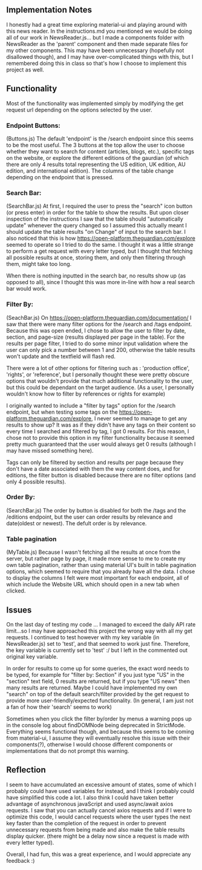 ## Implementation Notes

I honestly had a great time exploring material-ui and playing around with this news reader. In the instructions.md you mentioned we would be doing all of our work in NewsReader.js... but I made a components folder with NewsReader as the 'parent' component and then made separate files for my other components. This may have been unnecessary (hopefully not disallowed though), and I may have over-complicated things with this, but I remembered doing this in class so that's how I choose to implement this project as well.

## Functionality

Most of the functionality was implemented simply by modifying the get request url depending on the options selected by the user.

### Endpoint Buttons:

(Buttons.js)
The default 'endpoint' is the /search endpoint since this seems to be the most useful. The 3 buttons at the top allow the user to choose whether they want to search for content (articles, blogs, etc.), specific tags on the website, or explore the different editions of the gaurdian (of which there are only 4 results total representing the US edition, UK edition, AU edition, and international edition). The columns of the table change depending on the endpoint that is pressed.

### Search Bar:

(SearchBar.js)
At first, I required the user to press the "search" icon button (or press enter) in order for the table to show the results. But upon closer inspection of the instructions I saw that the table should "automatically update" whenever the query changed so I assumed this actually meant I should update the table results "on Change" of input to the search bar. I also noticed that this is how https://open-platform.theguardian.com/explore seemed to operate so I tried to do the same. I thought it was a little strange to perform a get request with every letter typed, but I thought that fetching all possible results at once, storing them, and only then filtering through them, might take too long.

When there is nothing inputted in the search bar, no results show up (as opposed to all), since I thought this was more in-line with how a real search bar would work.

### Filter By:

(SeachBar.js)
On https://open-platform.theguardian.com/documentation/ I saw that there were many filter options for the /search and /tags endpoint. Because this was open ended, I chose to allow the user to filter by date, section, and page-size (results displayed per page in the table). For the results per page filter, I tried to do some minor input validation where the user can only pick a number between 1 and 200, otherwise the table results won't update and the textfield will flash red.

There were a lot of other options for filtering such as : 'production office', 'rights', or 'reference', but I personally thought these were pretty obscure options that wouldn't provide that much additional functionality to the user, but this could be dependant on the target audience. (As a user, I personally wouldn't know how to filter by references or rights for example)

I originally wanted to include a "filter by tags" option for the /search endpoint, but when testing some tags on the https://open-platform.theguardian.com/explore, I never seemed to manage to get any results to show up? It was as if they didn't have any tags on their content so every time I searched and filtered by tag, I got 0 results. For this reason, I chose not to provide this option in my filter functionality because it seemed pretty much guaranteed that the user would always get 0 results (although I may have missed something here).

Tags can only be filtered by section and results per page because they don't have a date associated with them the way content does, and for editions, the filter button is disabled because there are no filter options (and only 4 possible results).

### Order By:

(SearchBar.js)
The order by button is disabled for both the /tags and the /editions endpoint, but the user can order results by relevance and date(oldest or newest). The defult order is by relevance.

### Table pagination

(MyTable.js)
Because I wasn't fetching all the results at once from the server, but rather page by page, it made more sense to me to create my own table pagination, rather than using material UI's built in table pagination options, which seemed to require that you already have all the data. I chose to display the columns I felt were most important for each endpoint, all of which include the Website URL which should open in a new tab when clicked.

## Issues

On the last day of testing my code ... I managed to exceed the daily API rate limit...so I may have approached this project the wrong way with all my get requests. I continued to test however with my key variable (in NewsReader.js) set to 'test', and that seemed to work just fine. Therefore, the key variable is currently set to 'test' :/ but I left in the commented out original key variable.

In order for results to come up for some queries, the exact word needs to be typed, for example for "filter by: Section" if you just type "US" in the "section" text field, 0 results are returned, but if you type "US news" then many results are returned. Maybe I could have implemented my own "search" on top of the default search/filter provided by the get request to provide more user-friendly/expected functionality. (In general, I am just not a fan of how their 'search' seems to work)

Sometimes when you click the filter by/order by menus a warning pops up in the console log about findDOMNode being deprecated in StrictMode. Everything seems functional though, and because this seems to be coming from material-ui, I assume they will eventually resolve this issue with their components(?), otherwise I would choose different components or implementations that do not prompt this warning.

## Reflection

I seem to have accumulated an excessive amount of states, some of which I probably could have used variables for instead, and I think I probably could have simplified this code a lot. I also think I could have taken better advantage of asynchronous javaScript and used async/await axios requests. I saw that you can actually cancel axios requests and if I were to optimize this code, I would cancel requests where the user types the next key faster than the completion of the request in order to prevent unnecessary requests from being made and also make the table results display quicker. (there might be a delay now since a request is made with every letter typed).

Overall, I had fun, this was a great experience, and I would appreciate any feedback :)
